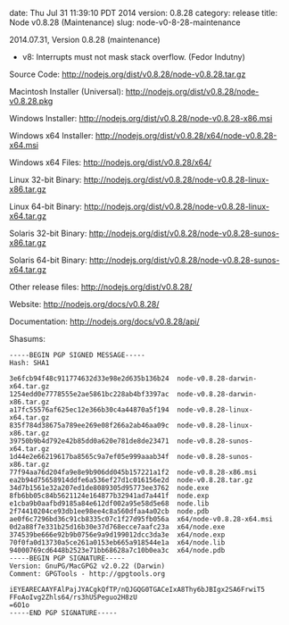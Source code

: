 date: Thu Jul 31 11:39:10 PDT 2014
version: 0.8.28
category: release
title: Node v0.8.28 (Maintenance)
slug: node-v0-8-28-maintenance

2014.07.31, Version 0.8.28 (maintenance)

* v8: Interrupts must not mask stack overflow. (Fedor Indutny)


Source Code: http://nodejs.org/dist/v0.8.28/node-v0.8.28.tar.gz

Macintosh Installer (Universal): http://nodejs.org/dist/v0.8.28/node-v0.8.28.pkg

Windows Installer: http://nodejs.org/dist/v0.8.28/node-v0.8.28-x86.msi

Windows x64 Installer: http://nodejs.org/dist/v0.8.28/x64/node-v0.8.28-x64.msi

Windows x64 Files: http://nodejs.org/dist/v0.8.28/x64/

Linux 32-bit Binary: http://nodejs.org/dist/v0.8.28/node-v0.8.28-linux-x86.tar.gz

Linux 64-bit Binary: http://nodejs.org/dist/v0.8.28/node-v0.8.28-linux-x64.tar.gz

Solaris 32-bit Binary: http://nodejs.org/dist/v0.8.28/node-v0.8.28-sunos-x86.tar.gz

Solaris 64-bit Binary: http://nodejs.org/dist/v0.8.28/node-v0.8.28-sunos-x64.tar.gz

Other release files: http://nodejs.org/dist/v0.8.28/

Website: http://nodejs.org/docs/v0.8.28/

Documentation: http://nodejs.org/docs/v0.8.28/api/

Shasums:
```
-----BEGIN PGP SIGNED MESSAGE-----
Hash: SHA1

3e6fcb94f48c911774632d33e98e2d635b136b24  node-v0.8.28-darwin-x64.tar.gz
1254edd0e7778555e2ae5861bc228ab4bf3397ac  node-v0.8.28-darwin-x86.tar.gz
a17fc55576af625ec12e366b30c4a44870a5f194  node-v0.8.28-linux-x64.tar.gz
835f784d38675a789ee269e08f266a2ab46aa09c  node-v0.8.28-linux-x86.tar.gz
39750b9b4d792e42b85dd0a620e781de8de23471  node-v0.8.28-sunos-x64.tar.gz
1d44e2e66219617ba8565c9a7ef05e999aaab34f  node-v0.8.28-sunos-x86.tar.gz
77f94aa76d204fa9e8e9b906dd045b157221a1f2  node-v0.8.28-x86.msi
ea2b94d75658914ddfe6a536ef27d1c016156e2d  node-v0.8.28.tar.gz
34d7b1561e32a207ed1de8089305d95773ee3762  node.exe
8fb6bb05c84b5621124e164877b32941ad7a441f  node.exp
e1cba9b0aafbd9185a84e612df002a95e58d5e68  node.lib
2f74410204ce93db1ee98ee4c8a560dfaa4a02cb  node.pdb
ae0f6c7296bd36c91cb8335c07c1f27d95fb056a  x64/node-v0.8.28-x64.msi
0d2a88f7e331b25d16b30e37d768ecce7aafc23a  x64/node.exe
374539be666e92b9b0756e9a9d199012dcc3da3e  x64/node.exp
70f0fa0d13730a5ce261a0153eb665a918544e1a  x64/node.lib
94000769cd6448b2523e71bb68628a7c10b0ea3c  x64/node.pdb
-----BEGIN PGP SIGNATURE-----
Version: GnuPG/MacGPG2 v2.0.22 (Darwin)
Comment: GPGTools - http://gpgtools.org

iEYEARECAAYFAlPajJYACgkQfTP/nQJGQG0TGACeIxA8Thy6bJBIgx2SA6FrwiT5
FFoAoIvg2Zhls64/rs3hUSPeguo2H8zU
=6O1o
-----END PGP SIGNATURE-----
```
